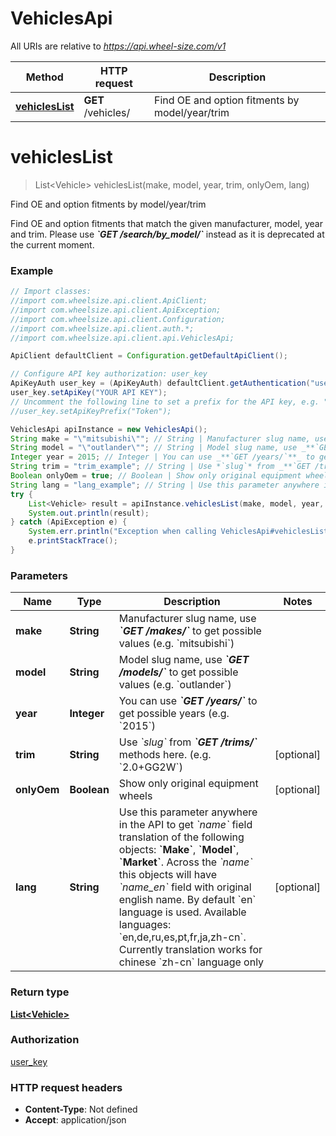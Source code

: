 # VehiclesApi

All URIs are relative to *https://api.wheel-size.com/v1*

Method | HTTP request | Description
------------- | ------------- | -------------
[**vehiclesList**](VehiclesApi.md#vehiclesList) | **GET** /vehicles/ | Find OE and option fitments by model/year/trim


<a name="vehiclesList"></a>
# **vehiclesList**
> List&lt;Vehicle&gt; vehiclesList(make, model, year, trim, onlyOem, lang)

Find OE and option fitments by model/year/trim

Find OE and option fitments that match the given manufacturer, model, year and trim.  Please use _**&#x60;GET /search/by_model/&#x60;**_ instead as it is deprecated at the current moment.

### Example
```java
// Import classes:
//import com.wheelsize.api.client.ApiClient;
//import com.wheelsize.api.client.ApiException;
//import com.wheelsize.api.client.Configuration;
//import com.wheelsize.api.client.auth.*;
//import com.wheelsize.api.client.api.VehiclesApi;

ApiClient defaultClient = Configuration.getDefaultApiClient();

// Configure API key authorization: user_key
ApiKeyAuth user_key = (ApiKeyAuth) defaultClient.getAuthentication("user_key");
user_key.setApiKey("YOUR API KEY");
// Uncomment the following line to set a prefix for the API key, e.g. "Token" (defaults to null)
//user_key.setApiKeyPrefix("Token");

VehiclesApi apiInstance = new VehiclesApi();
String make = "\"mitsubishi\""; // String | Manufacturer slug name, use _**`GET /makes/`**_ to get possible values (e.g. `mitsubishi`)
String model = "\"outlander\""; // String | Model slug name, use _**`GET /models/`**_ to get possible values (e.g. `outlander`)
Integer year = 2015; // Integer | You can use _**`GET /years/`**_ to get possible years (e.g. `2015`)
String trim = "trim_example"; // String | Use *`slug`* from _**`GET /trims/`**_ methods here. (e.g. `2.0+GG2W`)
Boolean onlyOem = true; // Boolean | Show only original equipment wheels
String lang = "lang_example"; // String | Use this parameter anywhere in the API to get *`name`* field translation of the following objects: **`Make`**, **`Model`**, **`Market`**. Across the *`name`* this objects will have *`name_en`* field with original english name. By default `en` language is used.  Available languages: `en,de,ru,es,pt,fr,ja,zh-cn`. Currently translation works for chinese `zh-cn` language only
try {
    List<Vehicle> result = apiInstance.vehiclesList(make, model, year, trim, onlyOem, lang);
    System.out.println(result);
} catch (ApiException e) {
    System.err.println("Exception when calling VehiclesApi#vehiclesList");
    e.printStackTrace();
}
```

### Parameters

Name | Type | Description  | Notes
------------- | ------------- | ------------- | -------------
 **make** | **String**| Manufacturer slug name, use _**&#x60;GET /makes/&#x60;**_ to get possible values (e.g. &#x60;mitsubishi&#x60;) |
 **model** | **String**| Model slug name, use _**&#x60;GET /models/&#x60;**_ to get possible values (e.g. &#x60;outlander&#x60;) |
 **year** | **Integer**| You can use _**&#x60;GET /years/&#x60;**_ to get possible years (e.g. &#x60;2015&#x60;) |
 **trim** | **String**| Use *&#x60;slug&#x60;* from _**&#x60;GET /trims/&#x60;**_ methods here. (e.g. &#x60;2.0+GG2W&#x60;) | [optional]
 **onlyOem** | **Boolean**| Show only original equipment wheels | [optional]
 **lang** | **String**| Use this parameter anywhere in the API to get *&#x60;name&#x60;* field translation of the following objects: **&#x60;Make&#x60;**, **&#x60;Model&#x60;**, **&#x60;Market&#x60;**. Across the *&#x60;name&#x60;* this objects will have *&#x60;name_en&#x60;* field with original english name. By default &#x60;en&#x60; language is used.  Available languages: &#x60;en,de,ru,es,pt,fr,ja,zh-cn&#x60;. Currently translation works for chinese &#x60;zh-cn&#x60; language only | [optional]

### Return type

[**List&lt;Vehicle&gt;**](Vehicle.md)

### Authorization

[user_key](../README.md#user_key)

### HTTP request headers

 - **Content-Type**: Not defined
 - **Accept**: application/json

